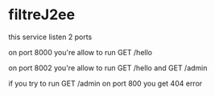 # filtreJ2ee
 
this service listen 2 ports

on port 8000 you're allow to run GET /hello

on port 8002 you're allow to run  GET /hello and GET /admin
  
if you try to run GET /admin on port 800 you get 404 error



 
